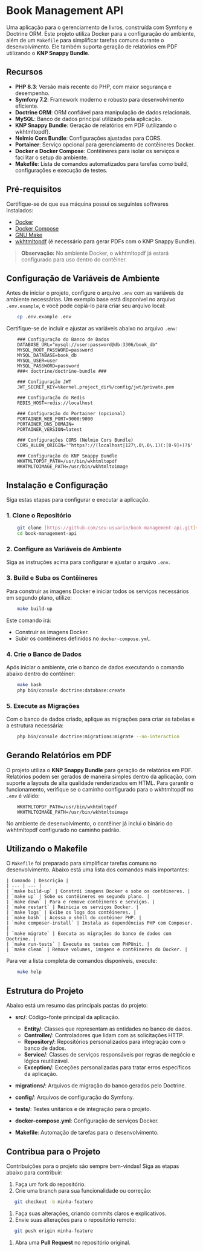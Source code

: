 # Book Management API
Uma aplicação para o gerenciamento de livros, construída com Symfony e Doctrine ORM. Este projeto utiliza Docker para a configuração do ambiente, além de um `Makefile` para simplificar tarefas comuns durante o desenvolvimento. Ele também suporta geração de relatórios em PDF utilizando o **KNP Snappy Bundle**.
## Recursos
- **PHP 8.3**: Versão mais recente do PHP, com maior segurança e desempenho.
- **Symfony 7.2**: Framework moderno e robusto para desenvolvimento eficiente.
- **Doctrine ORM**: ORM confiável para manipulação de dados relacionais.
- **MySQL**: Banco de dados principal utilizado pela aplicação.
- **KNP Snappy Bundle**: Geração de relatórios em PDF (utilizando o wkhtmltopdf).
- **Nelmio Cors Bundle**: Configurações ajustadas para CORS.
- **Portainer**: Serviço opcional para gerenciamento de contêineres Docker.
- **Docker e Docker Compose**: Contêineres para isolar os serviços e facilitar o setup do ambiente.
- **Makefile**: Lista de comandos automatizados para tarefas como build, configurações e execução de testes.

## Pré-requisitos
Certifique-se de que sua máquina possui os seguintes softwares instalados:
- [Docker](https://www.docker.com/)
- [Docker Compose](https://docs.docker.com/compose/)
- [GNU Make](https://www.gnu.org/software/make/)
- [wkhtmltopdf](https://wkhtmltopdf.org/) (é necessário para gerar PDFs com o KNP Snappy Bundle).


> **Observação:** No ambiente Docker, o wkhtmltopdf já estará configurado para uso dentro do contêiner.
>

## Configuração de Variáveis de Ambiente
Antes de iniciar o projeto, configure o arquivo `.env` com as variáveis de ambiente necessárias. Um exemplo base está disponível no arquivo `.env.example`, e você pode copiá-lo para criar seu arquivo local:
``` bash
    cp .env.example .env
```
Certifique-se de incluir e ajustar as variáveis abaixo no arquivo `.env`:
``` dotenv
    ### Configuração do Banco de Dados
    DATABASE_URL="mysql://user:password@db:3306/book_db"
    MYSQL_ROOT_PASSWORD=password
    MYSQL_DATABASE=book_db
    MYSQL_USER=user
    MYSQL_PASSWORD=password
    ###< doctrine/doctrine-bundle ###
    
    ### Configuração JWT
    JWT_SECRET_KEY=%kernel.project_dir%/config/jwt/private.pem
    
    ### Configuração do Redis
    REDIS_HOST=redis://localhost
    
    ### Configuração do Portainer (opcional)
    PORTAINER_WEB_PORT=9000:9000
    PORTAINER_DNS_DOMAIN=
    PORTAINER_VERSION=latest
    
    ### Configurações CORS (Nelmio Cors Bundle)
    CORS_ALLOW_ORIGIN='^https?://(localhost|127\.0\.0\.1)(:[0-9]+)?$'
    
    ### Configuração do KNP Snappy Bundle
    WKHTMLTOPDF_PATH=/usr/bin/wkhtmltopdf
    WKHTMLTOIMAGE_PATH=/usr/bin/wkhtmltoimage
```
## Instalação e Configuração
Siga estas etapas para configurar e executar a aplicação.
### 1. Clone o Repositório
``` bash
    git clone [https://github.com/seu-usuario/book-management-api.git](https://github.com/JonatanPasso/book-management-api.git)
    cd book-management-api
```
### 2. Configure as Variáveis de Ambiente
Siga as instruções acima para configurar e ajustar o arquivo `.env`.
### 3. Build e Suba os Contêineres
Para construir as imagens Docker e iniciar todos os serviços necessários em segundo plano, utilize:
``` bash
    make build-up
```
Este comando irá:
- Construir as imagens Docker.
- Subir os contêineres definidos no `docker-compose.yml`.

### 4. Crie o Banco de Dados
Após iniciar o ambiente, crie o banco de dados executando o comando abaixo dentro do contêiner:
``` bash
    make bash
    php bin/console doctrine:database:create
```
### 5. Execute as Migrações
Com o banco de dados criado, aplique as migrações para criar as tabelas e a estrutura necessária:
``` bash
    php bin/console doctrine:migrations:migrate --no-interaction
```
## Gerando Relatórios em PDF
O projeto utiliza o **KNP Snappy Bundle** para geração de relatórios em PDF. Relatórios podem ser gerados de maneira simples dentro da aplicação, com suporte a layouts de alta qualidade renderizados em HTML.
Para garantir o funcionamento, verifique se o caminho configurado para o wkhtmltopdf no `.env` é válido:
``` env
    WKHTMLTOPDF_PATH=/usr/bin/wkhtmltopdf
    WKHTMLTOIMAGE_PATH=/usr/bin/wkhtmltoimage
```
No ambiente de desenvolvimento, o contêiner já inclui o binário do wkhtmltopdf configurado no caminho padrão.
## Utilizando o Makefile
O `Makefile` foi preparado para simplificar tarefas comuns no desenvolvimento. Abaixo está uma lista dos comandos mais importantes:

    | Comando | Descrição |
    | --- | --- |
    | `make build-up` | Constrói imagens Docker e sobe os contêineres. |
    | `make up` | Sobe os contêineres em segundo plano. |
    | `make down` | Para e remove contêineres e serviços. |
    | `make restart` | Reinicia os serviços Docker. |
    | `make logs` | Exibe os logs dos contêineres. |
    | `make bash` | Acessa o shell do contêiner PHP. |
    | `make composer-install` | Instala as dependências PHP com Composer. |
    | `make migrate` | Executa as migrações do banco de dados com Doctrine. |
    | `make run-tests` | Executa os testes com PHPUnit. |
    | `make clean` | Remove volumes, imagens e contêineres do Docker. |
Para ver a lista completa de comandos disponíveis, execute:
``` bash
    make help
```
## Estrutura do Projeto
Abaixo está um resumo das principais pastas do projeto:
- **src/**: Código-fonte principal da aplicação.
    - **Entity/**: Classes que representam as entidades no banco de dados.
    - **Controller/**: Controladores que lidam com as solicitações HTTP.
    - **Repository/**: Repositórios personalizados para integração com o banco de dados.
    - **Service/**: Classes de serviços responsáveis por regras de negócio e lógica reutilizável.
    - **Exception/**: Exceções personalizadas para tratar erros específicos da aplicação.

- **migrations/**: Arquivos de migração do banco gerados pelo Doctrine.
- **config/**: Arquivos de configuração do Symfony.
- **tests/**: Testes unitários e de integração para o projeto.
- **docker-compose.yml**: Configuração de serviços Docker.
- **Makefile**: Automação de tarefas para o desenvolvimento.

## Contribua para o Projeto
Contribuições para o projeto são sempre bem-vindas! Siga as etapas abaixo para contribuir:
1. Faça um fork do repositório.
2. Crie uma branch para sua funcionalidade ou correção:
``` bash
   git checkout -b minha-feature
```
1. Faça suas alterações, criando commits claros e explicativos.
2. Envie suas alterações para o repositório remoto:
``` bash
   git push origin minha-feature
```
1. Abra uma **Pull Request** no repositório original.
